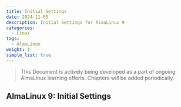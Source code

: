 ```yaml
---
title: Initial Settings
date: 2024-11-05
description: Initial Settings for AlmaLinux 9
categories:
  - Linux
tags:
  - AlmaLinux
weight: 1
simple_list: true
---
```


> This Document is actively being developed as a part of ongoing AlmaLinux learning efforts. Chapters will be added periodically.

## AlmaLinux 9: Initial Settings